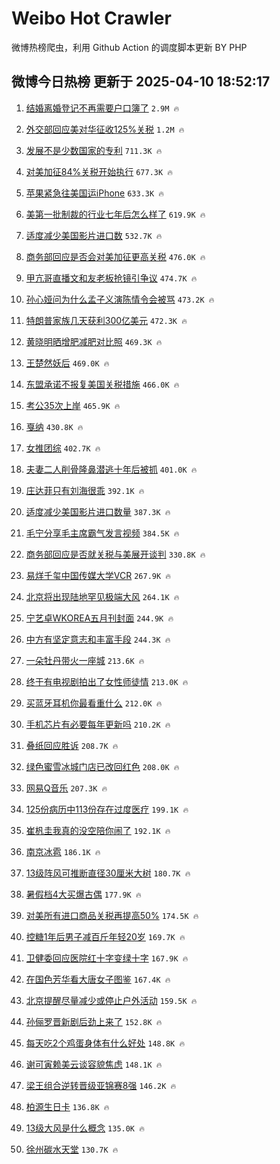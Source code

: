 # Weibo Hot Crawler 



微博热榜爬虫，利用 Github Action 的调度脚本更新 BY PHP 


## 微博今日热榜 更新于 2025-04-10 18:52:17 
1. [结婚离婚登记不再需要户口簿了](https://s.weibo.com/weibo?q=%23%E7%BB%93%E5%A9%9A%E7%A6%BB%E5%A9%9A%E7%99%BB%E8%AE%B0%E4%B8%8D%E5%86%8D%E9%9C%80%E8%A6%81%E6%88%B7%E5%8F%A3%E7%B0%BF%E4%BA%86%23&t=31&band_rank=1&Refer=top) `2.9M 🔥` 

1. [外交部回应美对华征收125%关税](https://s.weibo.com/weibo?q=%23%E5%A4%96%E4%BA%A4%E9%83%A8%E5%9B%9E%E5%BA%94%E7%BE%8E%E5%AF%B9%E5%8D%8E%E5%BE%81%E6%94%B6125%25%E5%85%B3%E7%A8%8E%23&t=31&band_rank=2&Refer=top) `1.2M 🔥` 

1. [发展不是少数国家的专利](https://s.weibo.com/weibo?q=%23%E5%8F%91%E5%B1%95%E4%B8%8D%E6%98%AF%E5%B0%91%E6%95%B0%E5%9B%BD%E5%AE%B6%E7%9A%84%E4%B8%93%E5%88%A9%23&t=31&band_rank=3&Refer=top) `711.3K 🔥` 

1. [对美加征84%关税开始执行](https://s.weibo.com/weibo?q=%23%E5%AF%B9%E7%BE%8E%E5%8A%A0%E5%BE%8184%25%E5%85%B3%E7%A8%8E%E5%BC%80%E5%A7%8B%E6%89%A7%E8%A1%8C%23&t=31&band_rank=4&Refer=top) `677.3K 🔥` 

1. [苹果紧急往美国运iPhone](https://s.weibo.com/weibo?q=%23%E8%8B%B9%E6%9E%9C%E7%B4%A7%E6%80%A5%E5%BE%80%E7%BE%8E%E5%9B%BD%E8%BF%90iPhone%23&t=31&band_rank=5&Refer=top) `633.3K 🔥` 

1. [美第一批制裁的行业七年后怎么样了](https://s.weibo.com/weibo?q=%23%E7%BE%8E%E7%AC%AC%E4%B8%80%E6%89%B9%E5%88%B6%E8%A3%81%E7%9A%84%E8%A1%8C%E4%B8%9A%E4%B8%83%E5%B9%B4%E5%90%8E%E6%80%8E%E4%B9%88%E6%A0%B7%E4%BA%86%23&t=31&band_rank=6&Refer=top) `619.9K 🔥` 

1. [适度减少美国影片进口数](https://s.weibo.com/weibo?q=%23%E9%80%82%E5%BA%A6%E5%87%8F%E5%B0%91%E7%BE%8E%E5%9B%BD%E5%BD%B1%E7%89%87%E8%BF%9B%E5%8F%A3%E6%95%B0%23&t=31&band_rank=7&Refer=top) `532.7K 🔥` 

1. [商务部回应是否会对美加征更高关税](https://s.weibo.com/weibo?q=%23%E5%95%86%E5%8A%A1%E9%83%A8%E5%9B%9E%E5%BA%94%E6%98%AF%E5%90%A6%E4%BC%9A%E5%AF%B9%E7%BE%8E%E5%8A%A0%E5%BE%81%E6%9B%B4%E9%AB%98%E5%85%B3%E7%A8%8E%23&t=31&band_rank=8&Refer=top) `476.0K 🔥` 

1. [甲亢哥直播文和友老板抢镜引争议](https://s.weibo.com/weibo?q=%23%E7%94%B2%E4%BA%A2%E5%93%A5%E7%9B%B4%E6%92%AD%E6%96%87%E5%92%8C%E5%8F%8B%E8%80%81%E6%9D%BF%E6%8A%A2%E9%95%9C%E5%BC%95%E4%BA%89%E8%AE%AE%23&t=31&band_rank=9&Refer=top) `474.7K 🔥` 

1. [孙心娅问为什么孟子义演陈情令会被骂](https://s.weibo.com/weibo?q=%23%E5%AD%99%E5%BF%83%E5%A8%85%E9%97%AE%E4%B8%BA%E4%BB%80%E4%B9%88%E5%AD%9F%E5%AD%90%E4%B9%89%E6%BC%94%E9%99%88%E6%83%85%E4%BB%A4%E4%BC%9A%E8%A2%AB%E9%AA%82%23&t=31&band_rank=10&Refer=top) `473.2K 🔥` 

1. [特朗普家族几天获利300亿美元](https://s.weibo.com/weibo?q=%23%E7%89%B9%E6%9C%97%E6%99%AE%E5%AE%B6%E6%97%8F%E5%87%A0%E5%A4%A9%E8%8E%B7%E5%88%A9300%E4%BA%BF%E7%BE%8E%E5%85%83%23&t=31&band_rank=11&Refer=top) `472.3K 🔥` 

1. [黄晓明晒增肥减肥对比照](https://s.weibo.com/weibo?q=%23%E9%BB%84%E6%99%93%E6%98%8E%E6%99%92%E5%A2%9E%E8%82%A5%E5%87%8F%E8%82%A5%E5%AF%B9%E6%AF%94%E7%85%A7%23&t=31&band_rank=12&Refer=top) `469.3K 🔥` 

1. [王楚然妖后](https://s.weibo.com/weibo?q=%23%E7%8E%8B%E6%A5%9A%E7%84%B6%E5%A6%96%E5%90%8E%23&t=31&band_rank=13&Refer=top) `469.0K 🔥` 

1. [东盟承诺不报复美国关税措施](https://s.weibo.com/weibo?q=%23%E4%B8%9C%E7%9B%9F%E6%89%BF%E8%AF%BA%E4%B8%8D%E6%8A%A5%E5%A4%8D%E7%BE%8E%E5%9B%BD%E5%85%B3%E7%A8%8E%E6%8E%AA%E6%96%BD%23&t=31&band_rank=14&Refer=top) `466.0K 🔥` 

1. [考公35次上岸](https://s.weibo.com/weibo?q=%E8%80%83%E5%85%AC35%E6%AC%A1%E4%B8%8A%E5%B2%B8&t=31&band_rank=15&Refer=top) `465.9K 🔥` 

1. [戛纳](https://s.weibo.com/weibo?q=%E6%88%9B%E7%BA%B3&t=31&band_rank=16&Refer=top) `430.8K 🔥` 

1. [女推团综](https://s.weibo.com/weibo?q=%E5%A5%B3%E6%8E%A8%E5%9B%A2%E7%BB%BC&t=31&band_rank=17&Refer=top) `402.7K 🔥` 

1. [夫妻二人削骨隆鼻潜逃十年后被抓](https://s.weibo.com/weibo?q=%23%E5%A4%AB%E5%A6%BB%E4%BA%8C%E4%BA%BA%E5%89%8A%E9%AA%A8%E9%9A%86%E9%BC%BB%E6%BD%9C%E9%80%83%E5%8D%81%E5%B9%B4%E5%90%8E%E8%A2%AB%E6%8A%93%23&t=31&band_rank=18&Refer=top) `401.0K 🔥` 

1. [庄达菲只有刘海很乖](https://s.weibo.com/weibo?q=%E5%BA%84%E8%BE%BE%E8%8F%B2%E5%8F%AA%E6%9C%89%E5%88%98%E6%B5%B7%E5%BE%88%E4%B9%96&t=31&band_rank=19&Refer=top) `392.1K 🔥` 

1. [适度减少美国影片进口数量](https://s.weibo.com/weibo?q=%23%E9%80%82%E5%BA%A6%E5%87%8F%E5%B0%91%E7%BE%8E%E5%9B%BD%E5%BD%B1%E7%89%87%E8%BF%9B%E5%8F%A3%E6%95%B0%E9%87%8F%23&t=31&band_rank=20&Refer=top) `387.3K 🔥` 

1. [毛宁分享毛主席霸气发言视频](https://s.weibo.com/weibo?q=%23%E6%AF%9B%E5%AE%81%E5%88%86%E4%BA%AB%E6%AF%9B%E4%B8%BB%E5%B8%AD%E9%9C%B8%E6%B0%94%E5%8F%91%E8%A8%80%E8%A7%86%E9%A2%91%23&t=31&band_rank=21&Refer=top) `384.5K 🔥` 

1. [商务部回应是否就关税与美展开谈判](https://s.weibo.com/weibo?q=%23%E5%95%86%E5%8A%A1%E9%83%A8%E5%9B%9E%E5%BA%94%E6%98%AF%E5%90%A6%E5%B0%B1%E5%85%B3%E7%A8%8E%E4%B8%8E%E7%BE%8E%E5%B1%95%E5%BC%80%E8%B0%88%E5%88%A4%23&t=31&band_rank=22&Refer=top) `330.8K 🔥` 

1. [易烊千玺中国传媒大学VCR](https://s.weibo.com/weibo?q=%23%E6%98%93%E7%83%8A%E5%8D%83%E7%8E%BA%E4%B8%AD%E5%9B%BD%E4%BC%A0%E5%AA%92%E5%A4%A7%E5%AD%A6VCR%23&t=31&band_rank=23&Refer=top) `267.9K 🔥` 

1. [北京将出现陆地罕见极端大风](https://s.weibo.com/weibo?q=%23%E5%8C%97%E4%BA%AC%E5%B0%86%E5%87%BA%E7%8E%B0%E9%99%86%E5%9C%B0%E7%BD%95%E8%A7%81%E6%9E%81%E7%AB%AF%E5%A4%A7%E9%A3%8E%23&t=31&band_rank=24&Refer=top) `264.1K 🔥` 

1. [宁艺卓WKOREA五月刊封面](https://s.weibo.com/weibo?q=%23%E5%AE%81%E8%89%BA%E5%8D%93WKOREA%E4%BA%94%E6%9C%88%E5%88%8A%E5%B0%81%E9%9D%A2%23&t=31&band_rank=25&Refer=top) `244.9K 🔥` 

1. [中方有坚定意志和丰富手段](https://s.weibo.com/weibo?q=%23%E4%B8%AD%E6%96%B9%E6%9C%89%E5%9D%9A%E5%AE%9A%E6%84%8F%E5%BF%97%E5%92%8C%E4%B8%B0%E5%AF%8C%E6%89%8B%E6%AE%B5%23&t=31&band_rank=26&Refer=top) `244.3K 🔥` 

1. [一朵牡丹带火一座城](https://s.weibo.com/weibo?q=%23%E4%B8%80%E6%9C%B5%E7%89%A1%E4%B8%B9%E5%B8%A6%E7%81%AB%E4%B8%80%E5%BA%A7%E5%9F%8E%23&t=31&band_rank=27&Refer=top) `213.6K 🔥` 

1. [终于有电视剧拍出了女性师徒情](https://s.weibo.com/weibo?q=%E7%BB%88%E4%BA%8E%E6%9C%89%E7%94%B5%E8%A7%86%E5%89%A7%E6%8B%8D%E5%87%BA%E4%BA%86%E5%A5%B3%E6%80%A7%E5%B8%88%E5%BE%92%E6%83%85&t=31&band_rank=28&Refer=top) `213.0K 🔥` 

1. [买蓝牙耳机你最看重什么](https://s.weibo.com/weibo?q=%23%E4%B9%B0%E8%93%9D%E7%89%99%E8%80%B3%E6%9C%BA%E4%BD%A0%E6%9C%80%E7%9C%8B%E9%87%8D%E4%BB%80%E4%B9%88%23&t=31&band_rank=29&Refer=top) `212.0K 🔥` 

1. [手机芯片有必要每年更新吗](https://s.weibo.com/weibo?q=%23%E6%89%8B%E6%9C%BA%E8%8A%AF%E7%89%87%E6%9C%89%E5%BF%85%E8%A6%81%E6%AF%8F%E5%B9%B4%E6%9B%B4%E6%96%B0%E5%90%97%23&t=31&band_rank=30&Refer=top) `210.2K 🔥` 

1. [叠纸回应胜诉](https://s.weibo.com/weibo?q=%23%E5%8F%A0%E7%BA%B8%E5%9B%9E%E5%BA%94%E8%83%9C%E8%AF%89%23&t=31&band_rank=31&Refer=top) `208.7K 🔥` 

1. [绿色蜜雪冰城门店已改回红色](https://s.weibo.com/weibo?q=%23%E7%BB%BF%E8%89%B2%E8%9C%9C%E9%9B%AA%E5%86%B0%E5%9F%8E%E9%97%A8%E5%BA%97%E5%B7%B2%E6%94%B9%E5%9B%9E%E7%BA%A2%E8%89%B2%23&t=31&band_rank=32&Refer=top) `208.0K 🔥` 

1. [网易Q音乐](https://s.weibo.com/weibo?q=%E7%BD%91%E6%98%93Q%E9%9F%B3%E4%B9%90&t=31&band_rank=33&Refer=top) `207.3K 🔥` 

1. [125份病历中113份存在过度医疗](https://s.weibo.com/weibo?q=%23125%E4%BB%BD%E7%97%85%E5%8E%86%E4%B8%AD113%E4%BB%BD%E5%AD%98%E5%9C%A8%E8%BF%87%E5%BA%A6%E5%8C%BB%E7%96%97%23&t=31&band_rank=34&Refer=top) `199.1K 🔥` 

1. [崔杋圭我真的没空陪你闹了](https://s.weibo.com/weibo?q=%E5%B4%94%E6%9D%8B%E5%9C%AD%E6%88%91%E7%9C%9F%E7%9A%84%E6%B2%A1%E7%A9%BA%E9%99%AA%E4%BD%A0%E9%97%B9%E4%BA%86&t=31&band_rank=35&Refer=top) `192.1K 🔥` 

1. [南京冰雹](https://s.weibo.com/weibo?q=%E5%8D%97%E4%BA%AC%E5%86%B0%E9%9B%B9&t=31&band_rank=36&Refer=top) `186.1K 🔥` 

1. [13级阵风可推断直径30厘米大树](https://s.weibo.com/weibo?q=%2313%E7%BA%A7%E9%98%B5%E9%A3%8E%E5%8F%AF%E6%8E%A8%E6%96%AD%E7%9B%B4%E5%BE%8430%E5%8E%98%E7%B1%B3%E5%A4%A7%E6%A0%91%23&t=31&band_rank=37&Refer=top) `180.7K 🔥` 

1. [暑假档4大买爆古偶](https://s.weibo.com/weibo?q=%23%E6%9A%91%E5%81%87%E6%A1%A34%E5%A4%A7%E4%B9%B0%E7%88%86%E5%8F%A4%E5%81%B6%23&t=31&band_rank=38&Refer=top) `177.9K 🔥` 

1. [对美所有进口商品关税再提高50%](https://s.weibo.com/weibo?q=%23%E5%AF%B9%E7%BE%8E%E6%89%80%E6%9C%89%E8%BF%9B%E5%8F%A3%E5%95%86%E5%93%81%E5%85%B3%E7%A8%8E%E5%86%8D%E6%8F%90%E9%AB%9850%25%23&t=31&band_rank=39&Refer=top) `174.5K 🔥` 

1. [控糖1年后男子减百斤年轻20岁](https://s.weibo.com/weibo?q=%23%E6%8E%A7%E7%B3%961%E5%B9%B4%E5%90%8E%E7%94%B7%E5%AD%90%E5%87%8F%E7%99%BE%E6%96%A4%E5%B9%B4%E8%BD%BB20%E5%B2%81%23&t=31&band_rank=40&Refer=top) `169.7K 🔥` 

1. [卫健委回应医院红十字变绿十字](https://s.weibo.com/weibo?q=%23%E5%8D%AB%E5%81%A5%E5%A7%94%E5%9B%9E%E5%BA%94%E5%8C%BB%E9%99%A2%E7%BA%A2%E5%8D%81%E5%AD%97%E5%8F%98%E7%BB%BF%E5%8D%81%E5%AD%97%23&t=31&band_rank=41&Refer=top) `167.9K 🔥` 

1. [在国色芳华看大唐女子图鉴](https://s.weibo.com/weibo?q=%23%E5%9C%A8%E5%9B%BD%E8%89%B2%E8%8A%B3%E5%8D%8E%E7%9C%8B%E5%A4%A7%E5%94%90%E5%A5%B3%E5%AD%90%E5%9B%BE%E9%89%B4%23&t=31&band_rank=42&Refer=top) `167.4K 🔥` 

1. [北京提醒尽量减少或停止户外活动](https://s.weibo.com/weibo?q=%23%E5%8C%97%E4%BA%AC%E6%8F%90%E9%86%92%E5%B0%BD%E9%87%8F%E5%87%8F%E5%B0%91%E6%88%96%E5%81%9C%E6%AD%A2%E6%88%B7%E5%A4%96%E6%B4%BB%E5%8A%A8%23&t=31&band_rank=43&Refer=top) `159.5K 🔥` 

1. [孙俪罗晋新剧后劲上来了](https://s.weibo.com/weibo?q=%E5%AD%99%E4%BF%AA%E7%BD%97%E6%99%8B%E6%96%B0%E5%89%A7%E5%90%8E%E5%8A%B2%E4%B8%8A%E6%9D%A5%E4%BA%86&t=31&band_rank=44&Refer=top) `152.8K 🔥` 

1. [每天吃2个鸡蛋身体有什么好处](https://s.weibo.com/weibo?q=%23%E6%AF%8F%E5%A4%A9%E5%90%832%E4%B8%AA%E9%B8%A1%E8%9B%8B%E8%BA%AB%E4%BD%93%E6%9C%89%E4%BB%80%E4%B9%88%E5%A5%BD%E5%A4%84%23&t=31&band_rank=45&Refer=top) `148.8K 🔥` 

1. [谢可寅赖美云谈容貌焦虑](https://s.weibo.com/weibo?q=%E8%B0%A2%E5%8F%AF%E5%AF%85%E8%B5%96%E7%BE%8E%E4%BA%91%E8%B0%88%E5%AE%B9%E8%B2%8C%E7%84%A6%E8%99%91&t=31&band_rank=46&Refer=top) `148.1K 🔥` 

1. [梁王组合逆转晋级亚锦赛8强](https://s.weibo.com/weibo?q=%23%E6%A2%81%E7%8E%8B%E7%BB%84%E5%90%88%E9%80%86%E8%BD%AC%E6%99%8B%E7%BA%A7%E4%BA%9A%E9%94%A6%E8%B5%9B8%E5%BC%BA%23&t=31&band_rank=47&Refer=top) `146.2K 🔥` 

1. [柏源生日卡](https://s.weibo.com/weibo?q=%23%E6%9F%8F%E6%BA%90%E7%94%9F%E6%97%A5%E5%8D%A1%23&t=31&band_rank=48&Refer=top) `136.8K 🔥` 

1. [13级大风是什么概念](https://s.weibo.com/weibo?q=%2313%E7%BA%A7%E5%A4%A7%E9%A3%8E%E6%98%AF%E4%BB%80%E4%B9%88%E6%A6%82%E5%BF%B5%23&t=31&band_rank=49&Refer=top) `135.0K 🔥` 

1. [徐州碳水天堂](https://s.weibo.com/weibo?q=%E5%BE%90%E5%B7%9E%E7%A2%B3%E6%B0%B4%E5%A4%A9%E5%A0%82&t=31&band_rank=50&Refer=top) `130.7K 🔥` 

